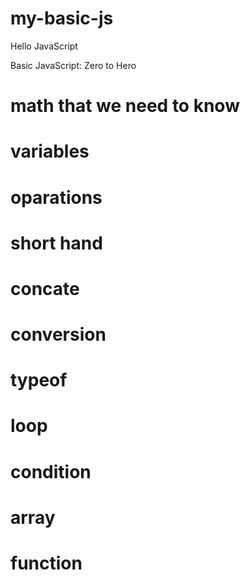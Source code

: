 # my-basic-js


Hello JavaScript

Basic JavaScript: Zero to Hero

# math that we need to know
# variables 

# oparations
# short hand
# concate
# conversion
# typeof
# loop
# condition
# array
# function
